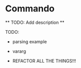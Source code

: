 # Commando

** TODO: Add description **

TODO:
* parsing example
* vararg

* REFACTOR ALL THE THINGS!!!
